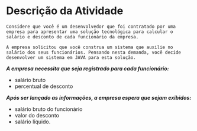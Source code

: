 # Descrição da Atividade​

    Considere que você é um desenvolvedor que foi contratado por uma empresa para apresentar uma solução tecnológica para calcular o salário e desconto de cada funcionário da empresa.

    A empresa solicitou que você construa um sistema que auxilie no salário dos seus funcionários. Pensando nesta demanda, você decide desenvolver um sistema em JAVA para esta solução.
 
***A empresa necessita que seja registrado para cada funcionário:***
 
- salário bruto
- percentual de desconto
 
***Após ser lançado as informações, a empresa espera que sejam exibidos:***
 
- salário bruto do funcionário
- valor do desconto
- salário líquido.
